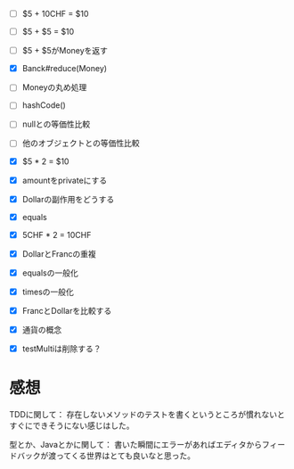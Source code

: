 - [ ] $5 + 10CHF = $10
- [ ] $5 + $5 = $10
- [ ] $5 + $5がMoneyを返す
- [x] Banck#reduce(Money)
- [ ] Moneyの丸め処理
- [ ] hashCode()
- [ ] nullとの等価性比較
- [ ] 他のオブジェクトとの等価性比較
- [x] $5 * 2 = $10
- [x] amountをprivateにする
- [x] Dollarの副作用をどうする
- [x] equals
- [x] 5CHF * 2 = 10CHF
- [x] DollarとFrancの重複
- [x] equalsの一般化
- [x] timesの一般化
- [x] FrancとDollarを比較する
- [x] 通貨の概念
- [x] testMultiは削除する？


# 感想

TDDに関して：
存在しないメソッドのテストを書くというところが慣れないとすぐにできそうにない感じはした。

型とか、Javaとかに関して：
書いた瞬間にエラーがあればエディタからフィードバックが渡ってくる世界はとても良いなと思った。